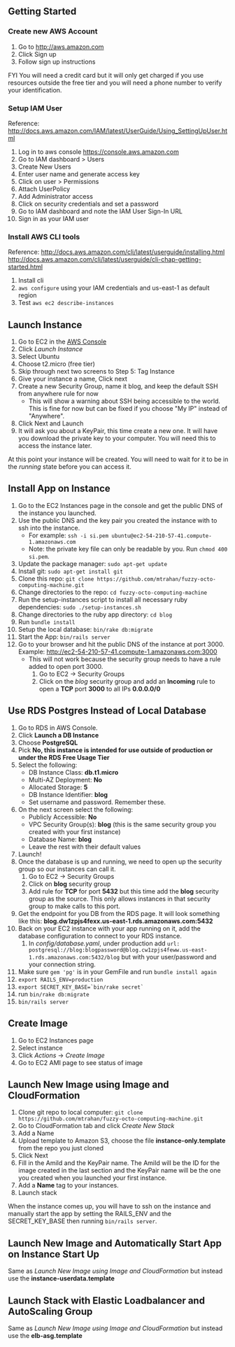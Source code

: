 ## Getting Started
### Create new AWS Account

1. Go to http://aws.amazon.com
2. Click Sign up
3. Follow sign up instructions

FYI You will need a credit card but it will only get charged if you use resources outside the free tier and you will need a phone number to verify your identification.

### Setup IAM User

Reference: http://docs.aws.amazon.com/IAM/latest/UserGuide/Using_SettingUpUser.html

1. Log in to aws console https://console.aws.amazon.com
2. Go to IAM dashboard > Users
3. Create New Users
4. Enter user name and generate access key
5. Click on user > Permissions
6. Attach UserPolicy
7. Add Administrator access
8. Click on security credentials and set a password
9. Go to IAM dashboard and note the IAM User Sign-In URL
10. Sign in as your IAM user

### Install AWS CLI tools

Reference: http://docs.aws.amazon.com/cli/latest/userguide/installing.html
           http://docs.aws.amazon.com/cli/latest/userguide/cli-chap-getting-started.html

1. Install cli
2. `aws configure` using your IAM credentials and us-east-1 as default region
3. Test `aws ec2 describe-instances`

## Launch Instance

1. Go to EC2 in the [AWS Console](https://console.aws.amazon.com)
2. Click _Launch Instance_
3. Select Ubuntu
4. Choose t2.micro (free tier)
5. Skip through next two screens to Step 5: Tag Instance
6. Give your instance a name, Click next
7. Create a new Security Group, name it blog, and keep the default SSH from anywhere rule for now
    * This will show a warning about SSH being accessible to the world.  This is fine for now but can be fixed if you choose "My IP" instead of "Anywhere".
8. Click Next and Launch
9. It will ask you about a KeyPair, this time create a new one.  It will have you download the private key to your computer.  You will need this to access the instance later.

At this point your instance will be created.  You will need to wait for it to be in the _running_ state before you can access it.


## Install App on Instance

1. Go to the EC2 Instances page in the console and get the public DNS of the instance you launched.
2. Use the public DNS and the key pair you created the instance with to ssh into the instance.
    * For example: `ssh -i si.pem ubuntu@ec2-54-210-57-41.compute-1.amazonaws.com`
    * Note: the private key file can only be readable by you. Run `chmod 400 si.pem`.
3. Update the package manager: `sudo apt-get update`
4. Install git: `sudo apt-get install git`
5. Clone this repo: `git clone https://github.com/mtrahan/fuzzy-octo-computing-machine.git`
6. Change directories to the repo: `cd fuzzy-octo-computing-machine`
7. Run the setup-instances script to install all necessary ruby dependencies: `sudo ./setup-instances.sh`
8. Change directories to the ruby app directory: `cd blog`
9. Run `bundle install`
10. Setup the local database: `bin/rake db:migrate`
11. Start the App: `bin/rails server`
12. Go to your browser and hit the public DNS of the instance at port 3000.  Example: http://ec2-54-210-57-41.compute-1.amazonaws.com:3000
    * This will not work because the security group needs to have a rule added to open port 3000.
        1. Go to EC2 -> Security Groups
        2. Click on the _blog_ security group and add an **Incoming** rule to open a **TCP** port **3000** to all IPs **0.0.0.0/0**

## Use RDS Postgres Instead of Local Database

1. Go to RDS in AWS Console.
2. Click **Launch a DB Instance**
3. Choose **PostgreSQL**
4. Pick **No, this instance is intended for use outside of production or under the RDS Free Usage Tier**
5. Select the following:
    * DB Instance Class: __db.t1.micro__
    * Multi-AZ Deployment: __No__
    * Allocated Storage: __5__
    * DB Instance Identifier: __blog__
    * Set username and password.  Remember these.
6. On the next screen select the following:
    * Publicly Accessible: __No__
    * VPC Security Group(s): __blog__ (this is the same security group you created with your first instance)
    * Database Name: __blog__
    * Leave the rest with their default values
7. Launch!
8. Once the database is up and running, we need to open up the security group so our instances can call it.
    1. Go to EC2 -> Security Groups
    2. Click on __blog__ security group
    3. Add rule for __TCP__ for port __5432__ but this time add the __blog__ security group as the source.  This only allows instances in that security group to make calls to this port.
9. Get the endpoint for you DB from the RDS page.  It will look something like this: __blog.dw1zpjs4fexx.us-east-1.rds.amazonaws.com:5432__
10. Back on your EC2 instance with your app running on it, add the database configuration to connect to your RDS instance.
    1. In _config/database.yaml_, under production add `url: postgresql://blog:blogpassword@blog.cw1zpjs4feww.us-east-1.rds.amazonaws.com:5432/blog` but with your user/password and your connection string.
11. Make sure `gem 'pg'` is in your GemFile and run `bundle install again`
12. `export RAILS_ENV=production`
13. ```export SECRET_KEY_BASE=`bin/rake secret` ```
14. run `bin/rake db:migrate`
15. `bin/rails server`

## Create Image

1. Go to EC2 Instances page
2. Select instance
3. Click _Actions_ -> _Create Image_
4. Go to EC2 AMI page to see status of image

## Launch New Image using Image and CloudFormation

1. Clone git repo to local computer: `git clone https://github.com/mtrahan/fuzzy-octo-computing-machine.git`
2. Go to CloudFormation tab and click *Create New Stack*
3. Add a Name
4. Upload template to Amazon S3, choose the file __instance-only.template__ from the repo you just cloned
5. Click Next
6. Fill in the AmiId and the KeyPair name.  The AmiId will be the ID for the image created in the last section and the KeyPair name will be the one you created when you launched your first instance.
7. Add a **Name** tag to your instances.
8. Launch stack

When the instance comes up, you will have to ssh on the instance and manually start the app by setting the RAILS_ENV and the SECRET_KEY_BASE then running `bin/rails server`.

## Launch New Image and Automatically Start App on Instance Start Up

Same as *Launch New Image using Image and CloudFormation* but instead use the __instance-userdata.template__

## Launch Stack with Elastic Loadbalancer and AutoScaling Group

Same as *Launch New Image using Image and CloudFormation* but instead use the __elb-asg.template__

